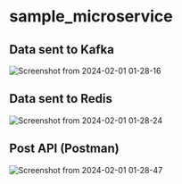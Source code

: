 # sample_microservice

## Data sent to Kafka

![Screenshot from 2024-02-01 01-28-16](https://github.com/PradyumanKnoldus/sample_microservice/assets/124979409/a2e8858c-44f2-441c-af31-8bedc01b92b9)

## Data sent to Redis

![Screenshot from 2024-02-01 01-28-24](https://github.com/PradyumanKnoldus/sample_microservice/assets/124979409/02cd80d6-1c6e-41ad-beae-f6bff0d6b2ea)

## Post API (Postman)

![Screenshot from 2024-02-01 01-28-47](https://github.com/PradyumanKnoldus/sample_microservice/assets/124979409/8a788f4b-e554-429b-81a5-1511db0a3662)

